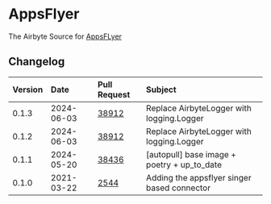 # AppsFlyer

The Airbyte Source for [AppsFLyer](https://www.appsflyer.com/)

## Changelog

| Version | Date       | Pull Request                                           | Subject                                     |
| :------ | :--------- | :----------------------------------------------------- | :------------------------------------------ |
| 0.1.3 | 2024-06-03 | [38912](https://github.com/airbytehq/airbyte/pull/38912) | Replace AirbyteLogger with logging.Logger |
| 0.1.2 | 2024-06-03 | [38912](https://github.com/airbytehq/airbyte/pull/38912) | Replace AirbyteLogger with logging.Logger |
| 0.1.1 | 2024-05-20 | [38436](https://github.com/airbytehq/airbyte/pull/38436) | [autopull] base image + poetry + up_to_date |
| 0.1.0 | 2021-03-22 | [2544](https://github.com/airbytehq/airbyte/pull/2544) | Adding the appsflyer singer based connector |
